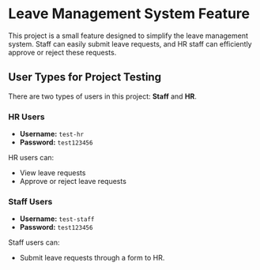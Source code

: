 # Leave Management System Feature

This project is a small feature designed to simplify the leave management system. Staff can easily submit leave requests, and HR staff can efficiently approve or reject these requests.

## User Types for Project Testing

There are two types of users in this project: **Staff** and **HR**.

### HR Users

- **Username:** `test-hr`
- **Password:** `test123456`

HR users can:
- View leave requests
- Approve or reject leave requests

### Staff Users

- **Username:** `test-staff`
- **Password:** `test123456`

Staff users can:
- Submit leave requests through a form to HR.
